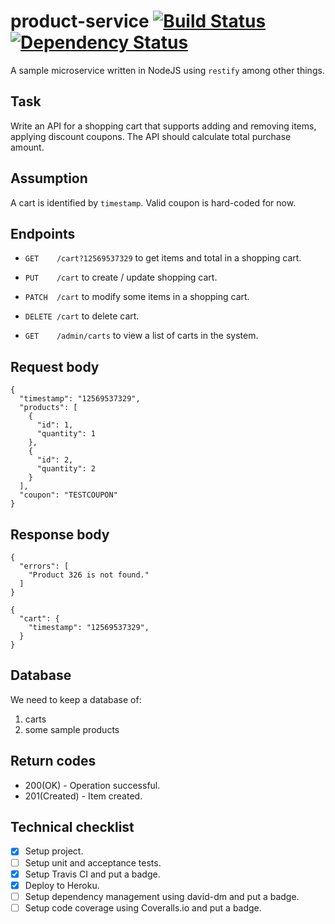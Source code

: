 # product-service [![Build Status](https://travis-ci.org/devacto/product-service.svg?branch=master)](https://travis-ci.org/devacto/product-service) [![Dependency Status](https://gemnasium.com/badges/github.com/devacto/product-service.svg)](https://gemnasium.com/github.com/devacto/product-service)

A sample microservice written in NodeJS using `restify` among other things.

## Task

Write an API for a shopping cart that supports adding and removing items, applying discount coupons. The API should calculate total purchase amount.

## Assumption

A cart is identified by `timestamp`. Valid coupon is hard-coded for now.

## Endpoints

* `GET    /cart?12569537329` to get items and total in a shopping cart.
* `PUT    /cart` to create / update shopping cart.
* `PATCH  /cart` to modify some items in a shopping cart.
* `DELETE /cart` to delete cart.

* `GET    /admin/carts` to view a list of carts in the system.

## Request body

```
{
  "timestamp": "12569537329",
  "products": [
    {
      "id": 1,
      "quantity": 1
    },
    {
      "id": 2,
      "quantity": 2
    }
  ],
  "coupon": "TESTCOUPON"
}
```

## Response body

```
{
  "errors": [
    "Product 326 is not found."
  ]
}
```

```
{
  "cart": {
    "timestamp": "12569537329",
  }
}
```

## Database

We need to keep a database of:
1. carts
2. some sample products

## Return codes

* 200(OK) - Operation successful.
* 201(Created) - Item created.

## Technical checklist

- [x] Setup project.
- [ ] Setup unit and acceptance tests.
- [x] Setup Travis CI and put a badge.
- [x] Deploy to Heroku.
- [ ] Setup dependency management using david-dm and put a badge.
- [ ] Setup code coverage using Coveralls.io and put a badge.
